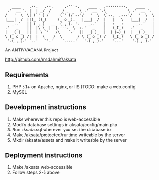        ____    .--.   .--.     .-'''-.    ____   ,---------.    ____     
     .'  __ `. |  | _/  /     / _     \ .'  __ `.\          \ .'  __ `.  
    /   '  \  \| (`' ) /     (`' )/`--'/   '  \  \`--.  ,---'/   '  \  \ 
    |___|  /  ||(_ ()_)     (_ o _).   |___|  /  |   |   \   |___|  /  | 
       _.-`   || (_,_)   __  (_,_). '.    _.-`   |   :_ _:      _.-`   | 
    .'   _    ||  |\ \  |  |.---.  \  :.'   _    |   (_I_)   .'   _    | 
    |  _( )_  ||  | \ `'   /\    `-'  ||  _( )_  |  (_(=)_)  |  _( )_  | 
    \ (_ o _) /|  |  \    /  \       / \ (_ o _) /   (_I_)   \ (_ o _) / 
     '.(_,_).' `--'   `'-'    `-...-'   '.(_,_).'    '---'    '.(_,_).'  
                                                                     
An ANTIVVACANA Project

http://github.com/msdahmif/aksata

## Requirements

1. PHP 5.1+ on Apache, nginx, or IIS (TODO: make a web.config)
2. MySQL

## Development instructions

1. Make wherever this repo is web-accessible
2. Modify database settings in aksata/config/main.php
3. Run aksata.sql wherever you set the database to
4. Make /aksata/protected/runtime writeable by the server
5. Mkdir /aksata/assets and make it writeable by the server

## Deployment instructions

1. Make /aksata web-accessible
2. Follow steps 2-5 above